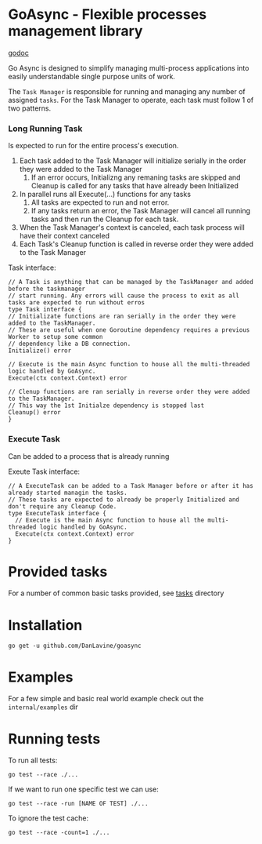 # GoAsync - Flexible processes management library
[godoc](https://pkg.go.dev/github.com/DanLavine/goasync)

Go Async is designed to simplify managing multi-process applications into easily understandable
single purpose units of work.

The `Task Manager` is responsible for running and managing any number of assigned `tasks`.
For the Task Manager to operate, each task must follow 1 of two patterns.

### Long Running Task
Is expected to run for the entire process's execution.

1. Each task added to the Task Manager will initialize serially in the order they were added to the Task Manager
    1. If an error occurs, Initializng any remaning tasks are skipped and Cleanup is called for any tasks that have already been Initialized
2. In parallel runs all Execute(...) functions for any tasks
    1. All tasks are expected to run and not error.
    2. If any tasks return an error, the Task Manager will cancel all running tasks and then run the Cleanup for each task.
3. When the Task Manager's context is canceled, each task process will have their context canceled
4. Each Task's Cleanup function is called in reverse order they were added to the Task Manager

Task interface:
```
// A Task is anything that can be managed by the TaskManager and added before the taskmanager
// start running. Any errors will cause the process to exit as all tasks are expected to run without erros
type Task interface {
// Initializate functions are ran serially in the order they were added to the TaskManager.
// These are useful when one Goroutine dependency requires a previous Worker to setup some common
// dependency like a DB connection.
Initialize() error

// Execute is the main Async function to house all the multi-threaded logic handled by GoAsync.
Execute(ctx context.Context) error

// Clenup functions are ran serially in reverse order they were added to the TaskManager.
// This way the 1st Initialze dependency is stopped last
Cleanup() error
}
```

### Execute Task
Can be added to a process that is already running

Exeute Task interface:
```
// A ExecuteTask can be added to a Task Manager before or after it has already started managin the tasks.
// These tasks are expected to already be properly Initialized and don't require any Cleanup Code.
type ExecuteTask interface {
  // Execute is the main Async function to house all the multi-threaded logic handled by GoAsync.
  Execute(ctx context.Context) error
}
```

# Provided tasks
For a number of common basic tasks provided, see [tasks](./tasks) directory

# Installation
```
go get -u github.com/DanLavine/goasync
```

# Examples
For a few simple and basic real world example check out the `internal/examples` dir

# Running tests
To run all tests:
```
go test --race ./...
```

If we want to run one specific test we can use:
```
go test --race -run [NAME OF TEST] ./...
```

To ignore the test cache:
```
go test --race -count=1 ./...
```
